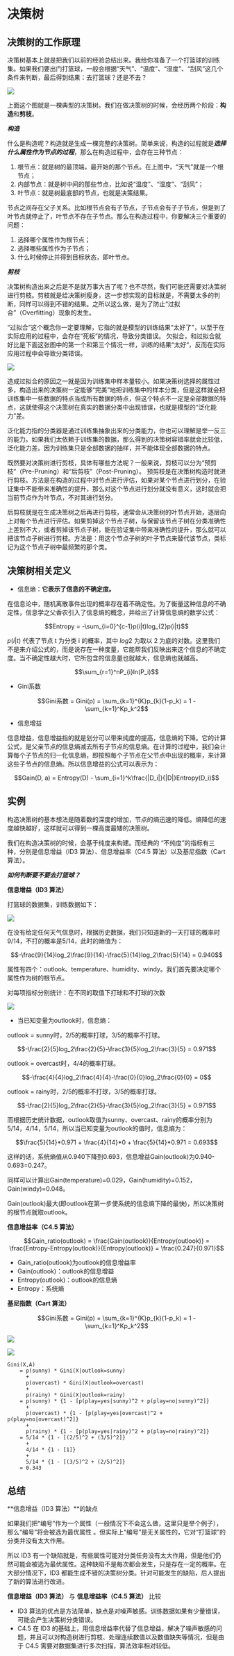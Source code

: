 # 决策树

## 决策树的工作原理

决策树基本上就是把我们以前的经验总结出来。我给你准备了一个打篮球的训练集。如果我们要出门打篮球，一般会根据“天气”、“温度”、“湿度”、“刮风”这几个条件来判断，最后得到结果：去打篮球？还是不去？

![](./img/dec_01.png)

上面这个图就是一棵典型的决策树。我们在做决策树的时候，会经历两个阶段：**构造**和**剪枝**。

***构造***

什么是构造呢？构造就是生成一棵完整的决策树。简单来说，构造的过程就是***选择什么属性作为节点的过程***，那么在构造过程中，会存在三种节点：

1. 根节点：就是树的最顶端，最开始的那个节点。在上图中，“天气”就是一个根节点；
2. 内部节点：就是树中间的那些节点，比如说“温度”、“湿度”、“刮风”；
3. 叶节点：就是树最底部的节点，也就是决策结果。

节点之间存在父子关系。比如根节点会有子节点，子节点会有子子节点，但是到了叶节点就停止了，叶节点不存在子节点。那么在构造过程中，你要解决三个重要的问题：

1. 选择哪个属性作为根节点；
2. 选择哪些属性作为子节点；
3. 什么时候停止并得到目标状态，即叶节点。

***剪枝***

决策树构造出来之后是不是就万事大吉了呢？也不尽然，我们可能还需要对决策树进行剪枝。剪枝就是给决策树瘦身，这一步想实现的目标就是，不需要太多的判断，同样可以得到不错的结果。之所以这么做，是为了防止“过拟合”（Overfitting）现象的发生。

“过拟合”这个概念你一定要理解，它指的就是模型的训练结果“太好了”，以至于在实际应用的过程中，会存在“死板”的情况，导致分类错误。
欠拟合，和过拟合就好比是下面这张图中的第一个和第三个情况一样，训练的结果“太好“，反而在实际应用过程中会导致分类错误。

![](./img/dec_02.png)

造成过拟合的原因之一就是因为训练集中样本量较小。如果决策树选择的属性过多，构造出来的决策树一定能够“完美”地把训练集中的样本分类，但是这样就会把训练集中一些数据的特点当成所有数据的特点，但这个特点不一定是全部数据的特点，这就使得这个决策树在真实的数据分类中出现错误，也就是模型的“泛化能力”差。

泛化能力指的分类器是通过训练集抽象出来的分类能力，你也可以理解是举一反三的能力。如果我们太依赖于训练集的数据，那么得到的决策树容错率就会比较低，泛化能力差。因为训练集只是全部数据的抽样，并不能体现全部数据的特点。

既然要对决策树进行剪枝，具体有哪些方法呢？一般来说，剪枝可以分为“预剪枝”（Pre-Pruning）和“后剪枝”（Post-Pruning）。
预剪枝是在决策树构造时就进行剪枝。方法是在构造的过程中对节点进行评估，如果对某个节点进行划分，在验证集中不能带来准确性的提升，那么对这个节点进行划分就没有意义，这时就会把当前节点作为叶节点，不对其进行划分。

后剪枝就是在生成决策树之后再进行剪枝，通常会从决策树的叶节点开始，逐层向上对每个节点进行评估。如果剪掉这个节点子树，与保留该节点子树在分类准确性上差别不大，或者剪掉该节点子树，能在验证集中带来准确性的提升，那么就可以把该节点子树进行剪枝。方法是：用这个节点子树的叶子节点来替代该节点，类标记为这个节点子树中最频繁的那个类。

## 决策树相关定义

- 信息熵：**它表示了信息的不确定度。**

在信息论中，随机离散事件出现的概率存在着不确定性。为了衡量这种信息的不确定性，信息学之父香农引入了信息熵的概念，并给出了计算信息熵的数学公式：

$$Entropy = -\sum_{i=0}^{c-1}p(i|t)log_{2}p(i|t)$$

$p(i|t)$ 代表了节点 t 为分类 i 的概率，其中 $log2$ 为取以 2 为底的对数。这里我们不是来介绍公式的，而是说存在一种度量，它能帮我们反映出来这个信息的不确定度。当不确定性越大时，它所包含的信息量也就越大，信息熵也就越高。

$$\sum_{r=1}^nP_{i}ln(P_i)$$

- Gini系数

$$Gini系数 = Gini(p) = \sum_{k=1}^{K}p_{k}(1-p_k) = 1 - \sum_{k=1}^Kp_k^2$$

- 信息增益

信息增益，信息增益指的就是划分可以带来纯度的提高，信息熵的下降。它的计算公式，是父亲节点的信息熵减去所有子节点的信息熵。在计算的过程中，我们会计算每个子节点的归一化信息熵，即按照每个子节点在父节点中出现的概率，来计算这些子节点的信息熵。所以信息增益的公式可以表示为：

$$Gain(D, a) = Entropy(D) - \sum_{i=1}^k\frac{|D_i|}{|D|}Entropy(D_i)$$

## 实例

构造决策树的基本想法是随着数的深度的增加，节点的熵迅速的降低。熵降低的速度越快越好，这样就可以得到一棵高度最矮的决策树。

我们在构造决策树的时候，会基于纯度来构建。而经典的 “不纯度”的指标有三种，分别是信息增益（ID3 算法）、信息增益率（C4.5 算法）以及基尼指数（Cart 算法）。

***如何判断要不要去打篮球？***

**信息增益（ID3 算法）**

打篮球的数据集，训练数据如下：

![](./img/dec_03.png)

在没有给定任何天气信息时，根据历史数据，我们只知道新的一天打球的概率时9/14，不打的概率是5/14，此时的熵值为：

$$-\frac{9}{14}log_2\frac{9}{14}-\frac{5}{14}log_2\frac{5}{14} = 0.940$$

属性有四个：outlook、temperature、humidity、windy。我们首先要决定哪个属性作为树的根节点。

对每项指标分别统计：在不同的取值下打球和不打球的次数

![](./img/dec_04.png)

- 当已知变量为outlook时，信息熵：

outlook = sunny时，2/5的概率打球，3/5的概率不打球。

$$-\frac{2}{5}log_2\frac{2}{5}-\frac{3}{5}log_2\frac{3}{5} = 0.971$$

outlook = overcast时，4/4的概率打球。

$$-\frac{4}{4}log_2\frac{4}{4}-\frac{0}{0}log_2\frac{0}{0} = 0$$

outlook = rainy时，2/5的概率不打球，3/5的概率打球。

$$-\frac{2}{5}log_2\frac{2}{5}-\frac{3}{5}log_2\frac{3}{5} = 0.971$$

而根据历史统计数据，outlook取值为sunny、overcast、rainy的概率分别为5/14，4/14，5/14，所以当已知变量为outlook的值时，信息熵为：

$$\frac{5}{14}*0.971 + \frac{4}{14}*0 + \frac{5}{14}*0.971 = 0.693$$

这样的话，系统熵值从0.940下降到0.693，信息增益Gain(outlook)为0.940-0.693=0.247。

同样可以计算出Gain(temperature)=0.029，Gain(humidity)=0.152，Gain(windy)=0.048。

Gain(outlook)最大(即outlook在第一步使系统的信息熵下降的最快)，所以决策树的根节点就取outlook。

**信息增益率（C4.5 算法）**

$$Gain_ratio(outlook) = \frac{Gain(outlook)}{Entropy(outlook)} = \frac{Entropy-Entropy(outlook)}{Entropy(outlook)} = \frac{0.247}{0.971}$$

- Gain_ratio(outlook)为outlook的信息增益率
- Gain(outlook)：outlook的信息增益
- Entropy(outlook)：outlook的信息熵
- Entropy：系统熵

**基尼指数（Cart 算法）**

$$Gini系数 = Gini(p) = \sum_{k=1}^{K}p_{k}(1-p_k) = 1 - \sum_{k=1}^Kp_k^2$$

![](./img/dec_03.png)

![](./img/dec_04.png)

```
Gini(X,A) 
    = p(sunny) * Gini(X|outlook=sunny)
      +
      p(overcast) * Gini(X|outlook=overcast)
      +
      p(rainy) * Gini(X|outlook=rainy)
    = p(sunny) * {1 - [p(play=yes|sunny)^2 + p(play=no|sunny)^2]}
      + 
      p(overcast) * {1 - [p(play=yes|overcast)^2 + p(play=no|overcast)^2]}
      +
      p(rainy) * {1 - [p(play=yes|rainy)^2 + p(play=no|rainy)^2]}
    = 5/14 * {1 - [(2/5)^2 + (3/5)^2]}
      +
      4/14 * {1 - [1]}
      +
      5/14 * {1 - [(3/5)^2 + (2/5)^2]}
    = 0.343
```

## 总结

**信息增益（ID3 算法）**的缺点

如果我们把“编号”作为一个属性（一般情况下不会这么做，这里只是举个例子），那么“编号”将会被选为最优属性 。但实际上“编号”是无关属性的，它对“打篮球”的分类并没有太大作用。

所以 ID3 有一个缺陷就是，有些属性可能对分类任务没有太大作用，但是他们仍然可能会被选为最优属性。这种缺陷不是每次都会发生，只是存在一定的概率。在大部分情况下，ID3 都能生成不错的决策树分类。针对可能发生的缺陷，后人提出了新的算法进行改进。

**信息增益（ID3 算法）** 与 **信息增益率（C4.5 算法）** 比较

- ID3 算法的优点是方法简单，缺点是对噪声敏感。训练数据如果有少量错误，可能会产生决策树分类错误。
- C4.5 在 ID3 的基础上，用信息增益率代替了信息增益，解决了噪声敏感的问题，并且可以对构造树进行剪枝、处理连续数值以及数值缺失等情况，但是由于 C4.5 需要对数据集进行多次扫描，算法效率相对较低。
